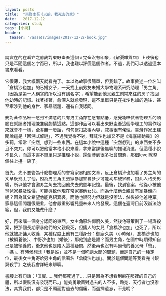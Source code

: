 ```yaml
---
layout: posts
title:  "東野圭吾《以前，我死去的家》"
date:   2017-12-22
categories: study
tags: [小說]
header: 
  teaser: "/assets/images/2017-12-22-book.jpg"
---
```

<br>
說實在的在看它之前我對東野圭吾這個人完全沒有印象，《解憂雜貨店》上映後也只是耳聞這個名字而已，所以，我也難以評價這個作者。不過，我們可以透過這本書來看看。<br><br>
它很薄，我大概兩天就看完了。本以為故事很簡單，但我錯了。故事敘述一位名叫「倉橋沙也加」的已婚女子，一天找上前男友未婚大學物理系研究助理「男主角」（因為是第一人稱寫的所以沒有講名字），希望能到他父親生前常來往的房子找回他幼時的記憶。找著找著，愈深入就愈發現，這不單單只是在找沙也加的過往，甚至牽涉到他的身世、家暴議題、還有自我認同。<br><br>
我對此作品唯一感到不滿意的只有男主角存在感有點低，感覺純粹仗著物理系的頭腦在幫讀者推理兼推展劇情這點。這部作品可以看出東野圭吾這個學理工的寫作起來就會不一樣，全書無一廢話，句句緊扣故事內容，敘事很有條理。臺灣作家王建閔說這是「回溯式解謎」，不過我覺得不對，拜託沙也加又不是《海底總動員》的多莉，常常「突然」想到一些東西。在這本小說中這種「突然想到」的東西並不多且不突兀。你可以把他當本格小說來看，拿來當課後無聊的推理消遣，但這種小說不長久，而這本書不單單只是推理小說，還牽涉到很多社會問題，那個level就整個往上擡一級了。<br><br>
首先，先不要管為什麼物理系的會寫家暴相關文章，反正倉橋沙也加看了男主角的文章後找上了他，因為男主角主張家暴加害者多少可能幼年被家暴，因此人格受影響，所以他才會邀男主角去找回他失去的童年記憶。最後，找到答案，他從小被他爸爸家暴及性侵，可能導致他現在常家暴他女兒。而為什麼他父親會有家暴傾向呢？因為其父希望他能克紹箕裘，而他也很努力但就是沒辦法，然後被他爸唾棄。家暴這個問題很嚴重，他會嚴重影響兒童未來人格發展。這個在臺灣目前沒辦法防範，但，我們又能做什麼？<br><br>
好，再來講一個身分認同的東西。女主角原名御廚久美，然後他哥策劃了一場謀殺案，把那個長期家暴他們的父親殺死，但傭人的女兒「倉橋沙也加」也死了，所以他就被那傭人收養，某種程度上他有三種身分：御廚久美（小時候）、倉橋沙也加（被領養後）、中野沙也加（婚後），那他到底是誰？而男主角，在國中時期得知自己是被領養的，後來他也是陷入這種疑問，然後再也沒有叫過他的養父母「爸」、「媽」。有時候想想「我是誰」並不是一個吃飽太閒的問題，而是自己的一種定位，最後女主角寄給男主角的信署名「倉橋沙也加」。關於這個問題等我看完《銀翼殺手》之後我會詳細來聊聊。<br><br>
書腰上有句話：「其實……我們都死過了……只是因為不想看到躺在那裡的自己的體，所以假裝沒有發現而已。」能夠勇敢面對過去的人不多，路克．天行者也沒辦法，其實我們，都只是不願面對過去的傷痛，而選擇遺忘，不是嗎？<br><br>

